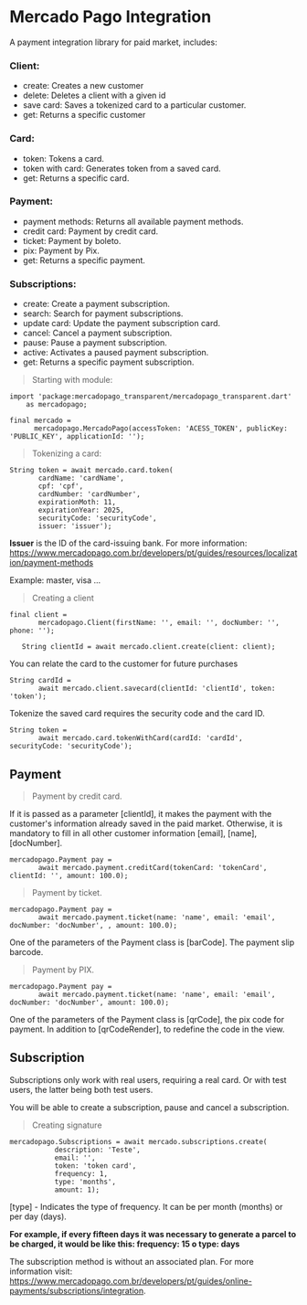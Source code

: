 # Mercado Pago Integration

A payment integration library for paid market, includes:

### Client:
  - create: Creates a new customer
  - delete: Deletes a client with a given id
  - save card: Saves a tokenized card to a particular customer.
  - get: Returns a specific customer

### Card:
  - token: Tokens a card.
  - token with card: Generates token from a saved card.
  - get: Returns a specific card.

### Payment:
  - payment methods: Returns all available payment methods.
  - credit card: Payment by credit card.
  - ticket: Payment by boleto.
  - pix: Payment by Pix.
  - get: Returns a specific payment.

### Subscriptions:
  - create: Create a payment subscription.
  - search: Search for payment subscriptions.
  - update card: Update the payment subscription card.
  - cancel: Cancel a payment subscription.
  - pause: Pause a payment subscription.
  - active: Activates a paused payment subscription.
  - get: Returns a specific payment subscription.


> Starting with module:

```
import 'package:mercadopago_transparent/mercadopago_transparent.dart'
    as mercadopago;

final mercado =
      mercadopago.MercadoPago(accessToken: 'ACESS_TOKEN', publicKey: 'PUBLIC_KEY', applicationId: '');
```
> Tokenizing a card:

 ```
 String token = await mercado.card.token(
        cardName: 'cardName',
        cpf: 'cpf',
        cardNumber: 'cardNumber',
        expirationMoth: 11,
        expirationYear: 2025,
        securityCode: 'securityCode',
        issuer: 'issuer'); 
 ```
 **Issuer** is the ID of the card-issuing bank. For more information: https://www.mercadopago.com.br/developers/pt/guides/resources/localization/payment-methods

 Example: master, visa ...
 
 > Creating a client
 
 ```
 final client =
        mercadopago.Client(firstName: '', email: '', docNumber: '', phone: '');

    String clientId = await mercado.client.create(client: client);
 ```

You can relate the card to the customer for future purchases

 ```
 String cardId =
        await mercado.client.savecard(clientId: 'clientId', token: 'token');
 ```
 Tokenize the saved card requires the security code and the card ID.
 
 ```
 String token =
        await mercado.card.tokenWithCard(cardId: 'cardId', securityCode: 'securityCode');
 ```
 
 ## Payment
 
 > Payment by credit card.
 
If it is passed as a parameter [clientId], it makes the payment with the customer's information already saved in the paid market.
Otherwise, it is mandatory to fill in all other customer information [email], [name], [docNumber].
 
 ```
 mercadopago.Payment pay =
        await mercado.payment.creditCard(tokenCard: 'tokenCard', clientId: '', amount: 100.0);
 ```
 
 > Payment by ticket.
  
 ```
 mercadopago.Payment pay =
        await mercado.payment.ticket(name: 'name', email: 'email', docNumber: 'docNumber', , amount: 100.0);
 ```
 
 One of the parameters of the Payment class is [barCode]. The payment slip barcode.
 
 > Payment by PIX.
  
 ```
 mercadopago.Payment pay =
        await mercado.payment.ticket(name: 'name', email: 'email', docNumber: 'docNumber', amount: 100.0);
 ```
One of the parameters of the Payment class is [qrCode], the pix code for payment. In addition to [qrCodeRender], to redefine the code in the view.

## Subscription

Subscriptions only work with real users, requiring a real card. Or with test users, the latter being both test users.

You will be able to create a subscription, pause and cancel a subscription.
 
> Creating signature

 ```
mercadopago.Subscriptions = await mercado.subscriptions.create(
            description: 'Teste',
            email: '',
            token: 'token card',
            frequency: 1,
            type: 'months',
            amount: 1);
 ```

[type] - Indicates the type of frequency. It can be per month (months) or per day (days).
  
**For example, if every fifteen days it was necessary to generate a parcel to be charged, it would be like this: frequency: 15 o type: days**

The subscription method is without an associated plan. For more information visit: https://www.mercadopago.com.br/developers/pt/guides/online-payments/subscriptions/integration.